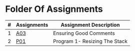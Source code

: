 # Folder Of Assignments


|# | Assignments | Assignment Description              |
|--|-------------|-------------------------------------|          
|1 |[A03](https://github.com/ashtonwebb242/3013-Algorithms-Webb/blob/main/Assignments/A03/A03.cpp)     |  Ensuring Good Comments                         | 
|2 |[P01](https://github.com/ashtonwebb242/3013-Algorithms-Webb/tree/main/Assignments/P01)            | Program 1- Resizing The Stack  |3 |[P02](https://github.com/ashtonwebb242/3013-Algorithms-Webb/tree/main/Assignments/P02) | Linear Dictionary Lookup

